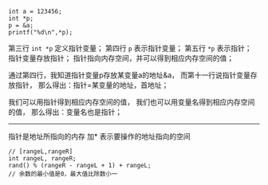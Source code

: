```
int a = 123456;
int *p;
p = &a;
printf("%d\n",*p);
```

第三行 `int *p` 定义指针变量；
第四行 `p` 表示指针变量；
第五行 `*p` 表示指针；
指针变量存放指针；
指针指向内存空间，并可以得到相应内存空间的值；

通过第四行，我知道指针变量p存放某变量a的地址&a，
而第十一行说指针变量存放指针，
那么得出：指针=某变量的地址，首地址；

我们可以用指针得到相应内存空间的值，
我们也可以用变量名得到相应内存空间的值，
那么得出：变量名也是指针；

---

指针是地址所指向的内存
加* 表示要操作的地址指向的空间

```
// [rangeL,rangeR]
int rangeL, rangeR;
rand() % (rangeR - rangeL + 1) + rangeL;
// 余数的最小值是0，最大值比除数小一
```
